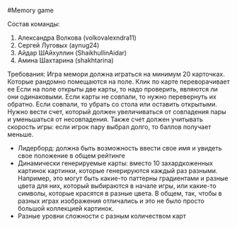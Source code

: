#Memory game

Состав команды:
1. Александра Волкова (volkovalexndra11)
2. Сергей Луговых (aynug24)
3. Айдар ШАйхуллин (ShaikhullinAidar)
4. Амина Шахтарина (shakhtarina)


Требования:
Игра мемори должна играться на минимум 20 карточках. Которые рандомно помещаются на поле. 
Клик по карте переворачивает ее
Если на поле открыты две карты, то надо проверить, являются ли они одинаковыми. Если карты не совпали, то нужно перевернуть их обратно. Если совпали, то убрать со стола или оставить открытыми. 
Нужно вести счет, который должен увеличиваться от совпадения пары и уменьшаться от несовпадения. Также счет должен учитывать скорость игры: если игрок пару выбрал долго, то баллов получает меньше. 
* Лидерборд: должна быть возможность ввести свое имя и увидеть свое положение в общем рейтинге
* Динамически генерируемые карты: вместо 10 захардкоженных картинок картинки, которые генерируются каждый раз разными. Например, это могут быть какие-то паттерны градиентами и разные цвета для них, который выбираются в начале игры, или какие-то символы, которые красятся в разные цвета. В общем, так, чтобы в разных играх изображения отличались и это не было просто большой коллекцией картинок.
* Разные уровни сложности с разным количеством карт
